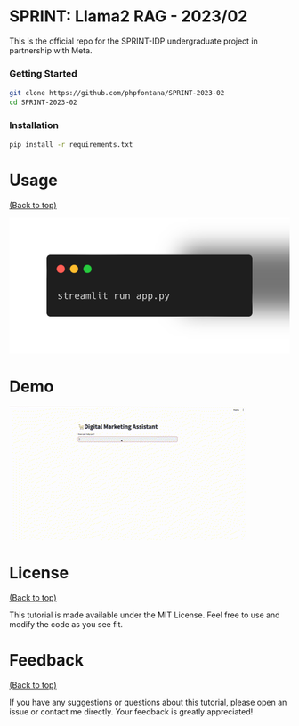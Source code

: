 # SPRINT: Llama2 RAG - 2023/02

This is the official repo for the SPRINT-IDP undergraduate project in partnership with Meta. 



### Getting Started
``` bash
git clone https://github.com/phpfontana/SPRINT-2023-02
cd SPRINT-2023-02
```

### Installation
```bash
pip install -r requirements.txt
```

# Usage
[(Back to top)](#table-of-contents)

![carbon-2.png](images/usage.png)

# Demo

![Untitled video - Made with Clipchamp (2).gif](images/demo.gif)


# License
[(Back to top)](#table-of-contents)

This tutorial is made available under the MIT License. Feel free to use and modify the code as you see fit.

# Feedback
[(Back to top)](#table-of-contents)

If you have any suggestions or questions about this tutorial, please open an issue or contact me directly. Your feedback is greatly appreciated!


